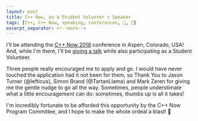 ```yaml
---
layout: post
title: C++ Now, as a Student Volunter + Speaker
tags: [C++, C++ Now, speaking, conferences, 🤝, 📣]
excerpt_separator: <!--more-->
---
```


I'll be attending the [C++ Now 2018](http://cppnow.org/) conference in Aspen, Colorado, USA! And, while I'm there, I'll be [giving a talk](http://sched.co/EJjw) while also participating as a Student Volunteer.

<!--more-->

Three people really encouraged me to apply and go. I would have never touched the application had it not been for them, so Thank You to Jason Turner (@lefticus), Simon Brand (@TartanLlama) and Mark Zeren for giving me the gentle nudge to go all the way. Sometimes, people understimate what a little encouragement can do: sometimes, thumbs up is all it takes!

I'm incredibly fortunate to be afforded this opportunity by the C++ Now Program Committee, and I hope to make the whole ordeal a blast! 🎉
